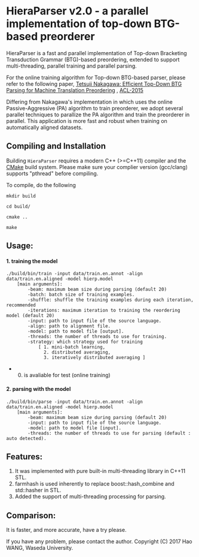 HieraParser v2.0 - a parallel implementation of top-down BTG-based preorderer
==========


HieraParser is a fast and parallel implementation of Top-down Bracketing Transduction Grammar (BTG)-based preordering, extended to support multi-threading, parallel training and parallel parsing.

For the online training algorithm for Top-down BTG-based parser, please refer to the following paper,
[Tetsuji Nakagawa: Efficient Top-Down BTG Parsing for Machine Translation Preordering](https://github.com/google/topdown-btg-preordering) ,
[ACL-2015](http://www.aclweb.org/anthology/P15-1021)


Differing from Nakagawa's implementation in which uses the online Passive-Aggressive (PA) algorithm to train preorderer, we adopt several parallel techniques to parallize the PA algorithm and  train the preorderer in parallel. This application is more fast and robust when training on automatically aligned datasets.


## Compiling and Installation

Building `HieraParser` requires a modern C++ (>=C++11) compiler and the [CMake]() build system. 
Please make sure your complier version (gcc/clang) supports "pthread" before compiling. 

To compile, do the following 

    mkdir build

    cd build/

    cmake ..

    make
## Usage:

#### 1. training the model 

    ./build/bin/train -input data/train.en.annot -align data/train.en.aligned -model hierp.model
        [main arguments]:
            -beam: maximum beam size during parsing (default 20)
            -batch: batch size of training examples.
            -shuffle: shuffle the training examples during each iteration, recommended
            -iterations: maximum iteration to training the reordering model (default 20)
            -input: path to input file of the source language.
            -align: path to alignment file.
            -model: path to model file [output].
            -threads: the number of threads to use for training.
            -strategy: which strategy used for training
                [ 1. mini-batch learning, 
                  2. distributed averaging,
                  3. iteratively distributed averaging ]

* 0. is avaliable for test (online training)

#### 2. parsing with the model 

    ./build/bin/parse -input data/train.en.annot -align data/train.en.aligned -model hierp.model
        [main arguments]:
            -beam: maximum beam size during parsing (default 20)
            -input: path to input file of the source language.
            -model: path to model file [input].
            -threads: the number of threads to use for parsing (default : auto detected).


## Features:

 1.  It was implemented with pure built-in multi-threading library in C++11 STL.
 2.  farmhash is used inherently to replace boost::hash_combine and std::hasher in STL.
 3.  Added the support of multi-threading processing for parsing.




## Comparison:
It is faster, and more accurate, have a try please.

If you have any problem, please contact the author.
Copyright (C) 2017 Hao WANG, Waseda University.
